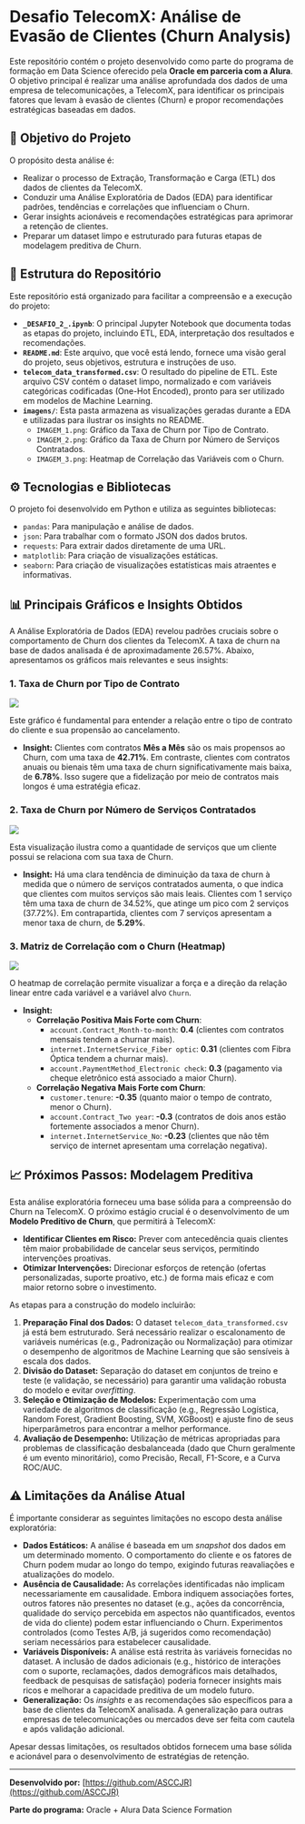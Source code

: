 # Desafio TelecomX: Análise de Evasão de Clientes (Churn Analysis)

Este repositório contém o projeto desenvolvido como parte do programa de formação em Data Science oferecido pela **Oracle em parceria com a Alura**. O objetivo principal é realizar uma análise aprofundada dos dados de uma empresa de telecomunicações, a TelecomX, para identificar os principais fatores que levam à evasão de clientes (Churn) e propor recomendações estratégicas baseadas em dados.

## 🎯 Objetivo do Projeto

O propósito desta análise é:

  * Realizar o processo de Extração, Transformação e Carga (ETL) dos dados de clientes da TelecomX.
  * Conduzir uma Análise Exploratória de Dados (EDA) para identificar padrões, tendências e correlações que influenciam o Churn.
  * Gerar insights acionáveis e recomendações estratégicas para aprimorar a retenção de clientes.
  * Preparar um dataset limpo e estruturado para futuras etapas de modelagem preditiva de Churn.

## 📁 Estrutura do Repositório

Este repositório está organizado para facilitar a compreensão e a execução do projeto:

  * **`_DESAFIO_2_.ipynb`**: O principal Jupyter Notebook que documenta todas as etapas do projeto, incluindo ETL, EDA, interpretação dos resultados e recomendações.
  * **`README.md`**: Este arquivo, que você está lendo, fornece uma visão geral do projeto, seus objetivos, estrutura e instruções de uso.
  * **`telecom_data_transformed.csv`**: O resultado do pipeline de ETL. Este arquivo CSV contém o dataset limpo, normalizado e com variáveis categóricas codificadas (One-Hot Encoded), pronto para ser utilizado em modelos de Machine Learning.
  * **`imagens/`**: Esta pasta armazena as visualizações geradas durante a EDA e utilizadas para ilustrar os insights no README.
      * `IMAGEM_1.png`: Gráfico da Taxa de Churn por Tipo de Contrato.
      * `IMAGEM_2.png`: Gráfico da Taxa de Churn por Número de Serviços Contratados.
      * `IMAGEM_3.png`: Heatmap de Correlação das Variáveis com o Churn.

## ⚙️ Tecnologias e Bibliotecas

O projeto foi desenvolvido em Python e utiliza as seguintes bibliotecas:

  * `pandas`: Para manipulação e análise de dados.
  * `json`: Para trabalhar com o formato JSON dos dados brutos.
  * `requests`: Para extrair dados diretamente de uma URL.
  * `matplotlib`: Para criação de visualizações estáticas.
  * `seaborn`: Para criação de visualizações estatísticas mais atraentes e informativas.

## 📊 Principais Gráficos e Insights Obtidos

A Análise Exploratória de Dados (EDA) revelou padrões cruciais sobre o comportamento de Churn dos clientes da TelecomX. A taxa de churn na base de dados analisada é de aproximadamente 26.57%. Abaixo, apresentamos os gráficos mais relevantes e seus insights:

### 1\. Taxa de Churn por Tipo de Contrato
![](IMAGEM_1.png)

Este gráfico é fundamental para entender a relação entre o tipo de contrato do cliente e sua propensão ao cancelamento.

  * **Insight:** Clientes com contratos **Mês a Mês** são os mais propensos ao Churn, com uma taxa de **42.71%**. Em contraste, clientes com contratos anuais ou bienais têm uma taxa de churn significativamente mais baixa, de **6.78%**. Isso sugere que a fidelização por meio de contratos mais longos é uma estratégia eficaz.

### 2\. Taxa de Churn por Número de Serviços Contratados
![](IMAGEM_2.png)

Esta visualização ilustra como a quantidade de serviços que um cliente possui se relaciona com sua taxa de Churn.

  * **Insight:** Há uma clara tendência de diminuição da taxa de churn à medida que o número de serviços contratados aumenta, o que indica que clientes com muitos serviços são mais leais. Clientes com 1 serviço têm uma taxa de churn de 34.52%, que atinge um pico com 2 serviços (37.72%). Em contrapartida, clientes com 7 serviços apresentam a menor taxa de churn, de **5.29%**.

### 3\. Matriz de Correlação com o Churn (Heatmap)
![](IMAGEM_3.png)

O heatmap de correlação permite visualizar a força e a direção da relação linear entre cada variável e a variável alvo `Churn`.

  * **Insight:**
      * **Correlação Positiva Mais Forte com Churn**:
          * `account.Contract_Month-to-month`: **0.4** (clientes com contratos mensais tendem a churnar mais).
          * `internet.InternetService_Fiber optic`: **0.31** (clientes com Fibra Óptica tendem a churnar mais).
          * `account.PaymentMethod_Electronic check`: **0.3** (pagamento via cheque eletrônico está associado a maior Churn).
      * **Correlação Negativa Mais Forte com Churn**:
          * `customer.tenure`: **-0.35** (quanto maior o tempo de contrato, menor o Churn).
          * `account.Contract_Two year`: **-0.3** (contratos de dois anos estão fortemente associados a menor Churn).
          * `internet.InternetService_No`: **-0.23** (clientes que não têm serviço de internet apresentam uma correlação negativa).

## 📈 Próximos Passos: Modelagem Preditiva

Esta análise exploratória forneceu uma base sólida para a compreensão do Churn na TelecomX. O próximo estágio crucial é o desenvolvimento de um **Modelo Preditivo de Churn**, que permitirá à TelecomX:

  * **Identificar Clientes em Risco:** Prever com antecedência quais clientes têm maior probabilidade de cancelar seus serviços, permitindo intervenções proativas.
  * **Otimizar Intervenções:** Direcionar esforços de retenção (ofertas personalizadas, suporte proativo, etc.) de forma mais eficaz e com maior retorno sobre o investimento.

As etapas para a construção do modelo incluirão:

1.  **Preparação Final dos Dados:** O dataset `telecom_data_transformed.csv` já está bem estruturado. Será necessário realizar o escalonamento de variáveis numéricas (e.g., Padronização ou Normalização) para otimizar o desempenho de algoritmos de Machine Learning que são sensíveis à escala dos dados.
2.  **Divisão do Dataset:** Separação do dataset em conjuntos de treino e teste (e validação, se necessário) para garantir uma validação robusta do modelo e evitar *overfitting*.
3.  **Seleção e Otimização de Modelos:** Experimentação com uma variedade de algoritmos de classificação (e.g., Regressão Logística, Random Forest, Gradient Boosting, SVM, XGBoost) e ajuste fino de seus hiperparâmetros para encontrar a melhor performance.
4.  **Avaliação de Desempenho:** Utilização de métricas apropriadas para problemas de classificação desbalanceada (dado que Churn geralmente é um evento minoritário), como Precisão, Recall, F1-Score, e a Curva ROC/AUC.

## ⚠️ Limitações da Análise Atual

É importante considerar as seguintes limitações no escopo desta análise exploratória:

  * **Dados Estáticos:** A análise é baseada em um *snapshot* dos dados em um determinado momento. O comportamento do cliente e os fatores de Churn podem mudar ao longo do tempo, exigindo futuras reavaliações e atualizações do modelo.
  * **Ausência de Causalidade:** As correlações identificadas não implicam necessariamente em causalidade. Embora indiquem associações fortes, outros fatores não presentes no dataset (e.g., ações da concorrência, qualidade do serviço percebida em aspectos não quantificados, eventos de vida do cliente) podem estar influenciando o Churn. Experimentos controlados (como Testes A/B, já sugeridos como recomendação) seriam necessários para estabelecer causalidade.
  * **Variáveis Disponíveis:** A análise está restrita às variáveis fornecidas no dataset. A inclusão de dados adicionais (e.g., histórico de interações com o suporte, reclamações, dados demográficos mais detalhados, feedback de pesquisas de satisfação) poderia fornecer insights mais ricos e melhorar a capacidade preditiva de um modelo futuro.
  * **Generalização:** Os *insights* e as recomendações são específicos para a base de clientes da TelecomX analisada. A generalização para outras empresas de telecomunicações ou mercados deve ser feita com cautela e após validação adicional.

Apesar dessas limitações, os resultados obtidos fornecem uma base sólida e acionável para o desenvolvimento de estratégias de retenção.

-----

**Desenvolvido por:** [https://github.com/ASCCJR](https://github.com/ASCCJR)

**Parte do programa:** Oracle + Alura Data Science Formation
